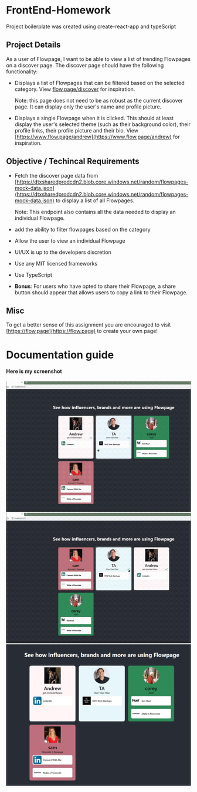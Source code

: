 # FrontEnd-Homework

Project boilerplate was created using create-react-app and typeScript

## Project Details

As a user of Flowpage, I want to be able to view a list of trending Flowpages on a discover page. The discover page should have the following functionality:

- Displays a list of Flowpages that can be filtered based on the selected category. View [flow.page/discover](flow.page/discover) for inspiration.
    
    Note: this page does not need to be as robust as the current discover page. It can display only the user's name and profile picture.
- Displays a single Flowpage when it is clicked. This should at least display the user's selected theme (such as their background color), their profile links, their profile picture and their bio. View [https://www.flow.page/andrew](https://www.flow.page/andrew) for inspiration.

## Objective / Techincal Requirements

- Fetch the discover page data from [https://dtxsharedprodcdn2.blob.core.windows.net/random/flowpages-mock-data.json](https://dtxsharedprodcdn2.blob.core.windows.net/random/flowpages-mock-data.json) to display a list of all Flowpages.

    Note: This endpoint also contains all the data needed to display an individual Flowpage.
- add the ability to filter flowpages based on the category
- Allow the user to view an individual Flowpage
- UI/UX is up to the developers discretion
- Use any MIT licensed frameworks
- Use TypeScript
- **Bonus**: For users who have opted to share their Flowpage, a share button should appear that 
allows users to copy a link to their Flowpage.
## Misc

To get a better sense of this assignment you are encouraged to visit [https://flow.page](https://flow.page) to create your own page!

# Documentation guide

#### Here is my screenshot ####
![alt text](https://github.com/adrianmgil/FlowCode-Assignment/blob/main/flowcode_rearrange.gif)
![alt text](https://github.com/adrianmgil/FlowCode-Assignment/blob/main/flowcode_shareapp.gif)
![alt text](https://github.com/adrianmgil/FlowCode-Assignment/blob/main/flowcode.jpg)
